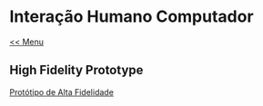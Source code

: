 ﻿# Interação Humano Computador
[<< Menu](../README.md)

## **High Fidelity Prototype**
[Protótipo de Alta Fidelidade](https://www.figma.com/proto/sVDlSrqm73rlrxxqQ1MvXV/IHC?node-id=2%3A4&scaling=scale-down&page-id=0%3A1&starting-point-node-id=2%3A4)
